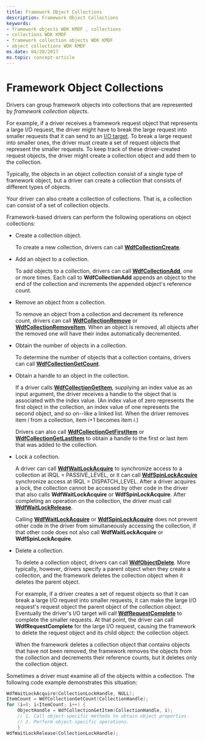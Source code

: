 ```yaml
---
title: Framework Object Collections
description: Framework Object Collections
keywords:
- framework objects WDK KMDF , collections
- collections WDK KMDF
- framework collection objects WDK KMDF
- object collections WDK KMDF
ms.date: 04/20/2017
ms.topic: concept-article
---
```


# Framework Object Collections





Drivers can group framework objects into collections that are represented by *framework collection objects*.

For example, if a driver receives a framework request object that represents a large I/O request, the driver might have to break the large request into smaller requests that it can send to an [I/O target](./introduction-to-i-o-targets.md). To break a large request into smaller ones, the driver must create a set of request objects that represent the smaller requests. To keep track of these driver-created request objects, the driver might create a collection object and add them to the collection.

Typically, the objects in an object collection consist of a single type of framework object, but a driver can create a collection that consists of different types of objects.

Your driver can also create a collection of collections. That is, a collection can consist of a set of collection objects.

Framework-based drivers can perform the following operations on object collections:

-   Create a collection object.

    To create a new collection, drivers can call [**WdfCollectionCreate**](/windows-hardware/drivers/ddi/wdfcollection/nf-wdfcollection-wdfcollectioncreate).

-   Add an object to a collection.

    To add objects to a collection, drivers can call [**WdfCollectionAdd**](/windows-hardware/drivers/ddi/wdfcollection/nf-wdfcollection-wdfcollectionadd), one or more times. Each call to **WdfCollectionAdd** appends an object to the end of the collection and increments the appended object's reference count.

-   Remove an object from a collection.

    To remove an object from a collection and decrement its reference count, drivers can call [**WdfCollectionRemove**](/windows-hardware/drivers/ddi/wdfcollection/nf-wdfcollection-wdfcollectionremove) or [**WdfCollectionRemoveItem**](/windows-hardware/drivers/ddi/wdfcollection/nf-wdfcollection-wdfcollectionremoveitem). When an object is removed, all objects after the removed one will have their index automatically decremented.

-   Obtain the number of objects in a collection.

    To determine the number of objects that a collection contains, drivers can call [**WdfCollectionGetCount**](/windows-hardware/drivers/ddi/wdfcollection/nf-wdfcollection-wdfcollectiongetcount).

-   Obtain a handle to an object in the collection.

    If a driver calls [**WdfCollectionGetItem**](/windows-hardware/drivers/ddi/wdfcollection/nf-wdfcollection-wdfcollectiongetitem), supplying an index value as an input argument, the driver receives a handle to the object that is associated with the index value. (An index value of zero represents the first object in the collection, an index value of one represents the second object, and so on--like a linked list. When the driver removes item *i* from a collection, item *i*+1 becomes item *i*.)

    Drivers can also call [**WdfCollectionGetFirstItem**](/windows-hardware/drivers/ddi/wdfcollection/nf-wdfcollection-wdfcollectiongetfirstitem) or [**WdfCollectionGetLastItem**](/windows-hardware/drivers/ddi/wdfcollection/nf-wdfcollection-wdfcollectiongetlastitem) to obtain a handle to the first or last item that was added to the collection.

-   Lock a collection.

    A driver can call [**WdfWaitLockAcquire**](/previous-versions/ff551168(v=vs.85)) to synchronize access to a collection at IRQL = PASSIVE\_LEVEL, or it can call [**WdfSpinLockAcquire**](/previous-versions/windows/hardware/drivers/ff550040(v=vs.85)) synchronize access at IRQL = DISPATCH\_LEVEL. After a driver acquires a lock, the collection cannot be accessed by other code in the driver that also calls **WdfWaitLockAcquire** or **WdfSpinLockAcquire**. After completing an operation on the collection, the driver must call [**WdfWaitLockRelease**](/windows-hardware/drivers/ddi/wdfsync/nf-wdfsync-wdfwaitlockrelease).

    Calling [**WdfWaitLockAcquire**](/previous-versions/ff551168(v=vs.85)) or [**WdfSpinLockAcquire**](/previous-versions/windows/hardware/drivers/ff550040(v=vs.85)) does not prevent other code in the driver from simultaneously accessing the collection, if that other code does not also call **WdfWaitLockAcquire** or **WdfSpinLockAcquire**.

-   Delete a collection.

    To delete a collection object, drivers can call [**WdfObjectDelete**](/windows-hardware/drivers/ddi/wdfobject/nf-wdfobject-wdfobjectdelete). More typically, however, drivers specify a parent object when they create a collection, and the framework deletes the collection object when it deletes the parent object.

    For example, if a driver creates a set of request objects so that it can break a large I/O request into smaller requests, it can make the large I/O request's request object the parent object of the collection object. Eventually the driver's I/O target will call [**WdfRequestComplete**](/windows-hardware/drivers/ddi/wdfrequest/nf-wdfrequest-wdfrequestcomplete) to complete the smaller requests. At that point, the driver can call **WdfRequestComplete** for the large I/O request, causing the framework to delete the request object and its child object: the collection object.

    When the framework deletes a collection object that contains objects that have not been removed, the framework removes the objects from the collection and decrements their reference counts, but it deletes only the collection object.

Sometimes a driver must examine all of the objects within a collection. The following code example demonstrates this situation:

```cpp
WdfWaitLockAcquire(CollectionLockHandle, NULL);
ItemCount = WdfCollectionGetCount(CollectionHandle);
for (i=0; i<ItemCount; i++) {
    ObjectHandle = WdfCollectionGetItem(CollectionHandle, i);
    // 1. Call object-specific methods to obtain object properties.
    // 2. Perform object-specific operations.
    }
WdfWaitLockRelease(CollectionLockHandle);
```
